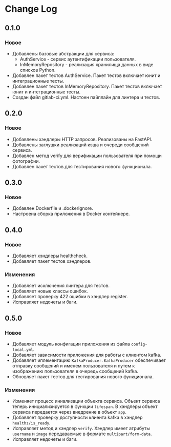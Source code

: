# Change Log

## 0.1.0

### Новое

- Добавлены базовые абстракции для сервиса:
    - AuthService - сервис аутентификации пользователя.
    - InMemoryRepository - реализация хранилища данных в виде списков Python.
- Добавлен пакет тестов AuthService. Пакет тестов включает юнит и интеграционные тесты.
- Добавлен пакет тестов InMemoryRepository. Пакет тестов включает юнит и интеграционные тесты.
- Создан файл gitlab-ci.yml. Настоен пайплайн для линтера и тестов.

## 0.2.0

### Новое

- Добавлены хэндлеры HTTP запросов. Реализованы на FastAPI.
- Добавлены заглушки реализаций кэша и очереди сообщений сервиса.
- Добавлен метод verify для верификации пользователя при помощи фотографии.
- Добавлен пакет тестов для тестирования нового функционала.

## 0.3.0

### Новое

- Добавлен Dockerfile и .dockerignore.
- Настроена сборка приложения в Docker контейнере.

## 0.4.0

### Новое

- Добавляет хэндлеры healthcheck.
- Добавляет пакет тестов хэндлеров.

### Изменения

- Добавляет исключения линтера для тестов.
- Добавляет новые классы ошибок.
- Добавляет проверку 422 ошибки в хэндлер register.
- Исправляет недочеты и баги.

## 0.5.0

### Новое

- Добавляет модуль конфигации приложения из файла `config-local.yml`.
- Добавляет зависимости приложения для работы с клиентом kafka.
- Добавляет иплементацию `KafkaProducer`. `KafkaProducer` обеспечивает отправку сообщений и именем пользователя и путем к изображению пользователя в очередь сообщений kafka.
- Обновляет пакет тестов для тестирования нового функционала.

### Изменения

- Изменяет процесс иниализации объекта сервиса. Объект сервиса теперь инициализируется в функции `lifespan`. В хэндлеры объект сервиса передается через внедрение в объект `app`.
- Добавляет проверку доступности клиента kafka в хэндлер `healthz/is_ready`.
- Исправляет метод и хэндлер `verify`. Хэндлер имеет атрибуты `username` и `image` передаваемые в формате `multipart/form-data`.
- Исправляет недочеты и баги.
